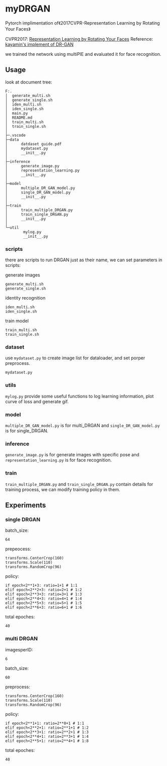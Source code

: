 # myDRGAN
Pytorch implimentation of《2017CVPR-Representation Learning by Rotating Your Faces》

CVPR2017: [Representation Learning by Rotating Your Faces](http://cvlab.cse.msu.edu/pdfs/Tran_Yin_Liu_CVPR2017.pdf)
Reference: [kayamin's implement of DR-GAN](https://github.com/kayamin/DR-GAN)

we trained the network using multiPIE and evaluated it for face recognition.

## Usage
look at document tree:
```
F:.
│  generate_multi.sh
│  generate_single.sh
│  iden_multi.sh
│  iden_single.sh
│  main.py
│  README.md
│  train_multi.sh
│  train_single.sh
│
├─.vscode
├─data
│      datdaset guide.pdf
│      mydataset.py
│      __init__.py
│
├─inference
│      generate_image.py
│      representation_learning.py
│      __init__.py
│
├─model
│      multiple_DR_GAN_model.py
│      single_DR_GAN_model.py
│      __init__.py
│
├─train
│      train_multiple_DRGAN.py
│      train_single_DRGAN.py
│      __init__.py
│
└─util
        mylog.py
        __init__.py
```

### scripts
there are scripts to run DRGAN just as their name, we can set parameters in scripts:

generate images
```
generate_multi.sh
generate_single.sh
```
identity recognition
```
iden_multi.sh
iden_single.sh
```
train model
```
train_multi.sh
train_single.sh
```

### dataset
use `mydataset.py` to create image list for dataloader, and set porper preprocess.
```
mydataset.py
```

### utils
`mylog.py` provide some useful functions to log learning information, plot curve of loss and generate gif.

### model
`multiple_DR_GAN_model.py` is for multi_DRGAN and `single_DR_GAN_model.py` is for single_DRGAN.

### inference
`generate_image.py` is for generate images with specific pose and `representation_learning.py` is for face recognition.

### train
`train_multiple_DRGAN.py` and `train_single_DRGAN.py` contain details for training process, we can modify training policy in them.

## Experiments
### single DRGAN

batch_size:
```
64
```
prepeocess:
```
transforms.CenterCrop(160)
transforms.Scale(110)
transforms.RandomCrop(96)
```
policy:
```
if epoch<2**1+3: ratio=1+1 # 1:1
elif epoch<2**2+3: ratio=2+1 # 1:2
elif epoch<2**3+3: ratio=3+1 # 1:3
elif epoch<2**4+3: ratio=4+1 # 1:4
elif epoch<2**5+3: ratio=5+1 # 1:5
elif epoch<2**6+3: ratio=6+1 # 1:6
```
total epoches:
```
40
```

### multi DRGAN
imagesperID:
```
6
```
batch_size:
```
60
```
preprocess:
```
transforms.CenterCrop(160)
transforms.Scale(110)
transforms.RandomCrop(96)
```
policy:
```
if epoch<2**1+1: ratio=2**0+1 # 1:1
elif epoch<2**2+1: ratio=2**1+1 # 1:2
elif epoch<2**3+1: ratio=2**2+1 # 1:3
elif epoch<2**4+1: ratio=2**3+1 # 1:4
elif epoch<2**5+1: ratio=2**4+1 # 1:8
```
total epoches:
```
40
```